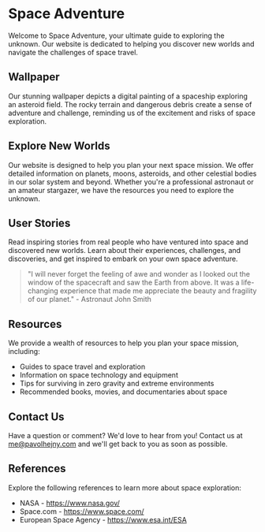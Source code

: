 <!--font:Orbitron-->

# Space Adventure

<!--font:Barlow Condensed-->

Welcome to Space Adventure, your ultimate guide to exploring the unknown. Our website is dedicated to helping you discover new worlds and navigate the challenges of space travel.

## Wallpaper

Our stunning wallpaper depicts a digital painting of a spaceship exploring an asteroid field. The rocky terrain and dangerous debris create a sense of adventure and challenge, reminding us of the excitement and risks of space exploration.

## Explore New Worlds

Our website is designed to help you plan your next space mission. We offer detailed information on planets, moons, asteroids, and other celestial bodies in our solar system and beyond. Whether you're a professional astronaut or an amateur stargazer, we have the resources you need to explore the unknown.

## User Stories

Read inspiring stories from real people who have ventured into space and discovered new worlds. Learn about their experiences, challenges, and discoveries, and get inspired to embark on your own space adventure.

> "I will never forget the feeling of awe and wonder as I looked out the window of the spacecraft and saw the Earth from above. It was a life-changing experience that made me appreciate the beauty and fragility of our planet." - Astronaut John Smith

## Resources

We provide a wealth of resources to help you plan your space mission, including:

-   Guides to space travel and exploration
-   Information on space technology and equipment
-   Tips for surviving in zero gravity and extreme environments
-   Recommended books, movies, and documentaries about space

## Contact Us

Have a question or comment? We'd love to hear from you! Contact us at me@pavolhejny.com and we'll get back to you as soon as possible.

## References

Explore the following references to learn more about space exploration:

-   NASA - https://www.nasa.gov/
-   Space.com - https://www.space.com/
-   European Space Agency - https://www.esa.int/ESA

<!--

Write me content for website with wallpaper which alt text is:

"A digital painting of a spaceship exploring an asteroid field, with the rocky terrain and dangerous debris creating a sense of adventure and challenge."

The name/title of the page should not be 1:1 copy of the alt text but rather a real content of the website which is using this wallpaper.

- Use markdown format
- Start with heading
- Heading should be short and concise
- The content should look like a real website
- The website should not be about the wallpaper, wallpaper is just a related background
- Heading should be contain work "wallpaper" or "background"
- Include real sections like references, contact, user stories, etc. use things relevant to the page purpose.
- Feel free to use structure like headings, bullets, numbering, blockquotes, paragraphs, horizontal lines, etc.
- You can use formatting like bold or _italic_
- You can include UTF-8 emojis
- Links should be only #hash anchors (and you can refer to the document itself)
- Do not include images


---


# Space Adventure: Explore the Unknown

Welcome to Space Adventure, your ultimate guide to exploring the unknown. Our website is dedicated to helping you discover new worlds and navigate the challenges of space travel.

## Wallpaper

Our stunning wallpaper depicts a digital painting of a spaceship exploring an asteroid field. The rocky terrain and dangerous debris create a sense of adventure and challenge, reminding us of the excitement and risks of space exploration.

## Explore New Worlds

Our website is designed to help you plan your next space mission. We offer detailed information on planets, moons, asteroids, and other celestial bodies in our solar system and beyond. Whether you're a professional astronaut or an amateur stargazer, we have the resources you need to explore the unknown.

## User Stories

Read inspiring stories from real people who have ventured into space and discovered new worlds. Learn about their experiences, challenges, and discoveries, and get inspired to embark on your own space adventure.

> "I will never forget the feeling of awe and wonder as I looked out the window of the spacecraft and saw the Earth from above. It was a life-changing experience that made me appreciate the beauty and fragility of our planet." - Astronaut John Smith

## Resources

We provide a wealth of resources to help you plan your space mission, including:

- Guides to space travel and exploration
- Information on space technology and equipment
- Tips for surviving in zero gravity and extreme environments
- Recommended books, movies, and documentaries about space

## Contact Us

Have a question or comment? We'd love to hear from you! Contact us at me@pavolhejny.com and we'll get back to you as soon as possible.

## References

Explore the following references to learn more about space exploration:

- NASA - https://www.nasa.gov/
- Space.com - https://www.space.com/
- European Space Agency - https://www.esa.int/ESA

-->
